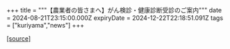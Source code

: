 +++
title = """【農業者の皆さまへ】がん検診・健康診断受診のご案内"""
date = 2024-08-21T23:15:00.000Z
expiryDate = 2024-12-22T22:18:51.091Z
tags = ["kuriyama","news"]
+++


[[source]](https://www.town.kuriyama.hokkaido.jp/soshiki/50/28562.html)
